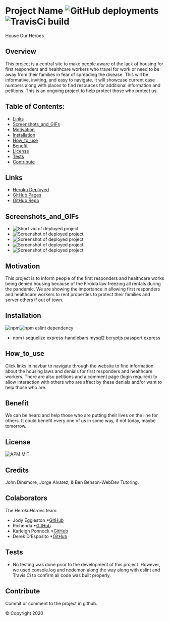   # Project Name ![GitHub deployments](https://img.shields.io/github/deployments/badges/shields/shields-staging?color=pink) ![TravisCi build](https://travis-ci.org/jmeggles/House-Our-Heroes.svg?branch=master)
  House Our Heroes

  ## Overview 
  This project is a central site to make people aware of the lack of housing for first responders and healthcare workers who travel for work or need to be away from their families in fear of spreading the disease. This will be informative, inviting, and easy to navigate. It will showcase current case numbers along with places to find resources for additional information and petitions. This is an ongoing project to help protect those who protect us.

  ## Table of Contents:
  - [Links](#Links)
  - [Screenshots_and_GIFs](#Screenshots_and_GIFs)
  - [Motivation](#Motivation)
  - [Installation](#Installation)
  - [How_to_use](#How_to_use)
  - [Benefit](#Benefit)
  - [License](#License)
  - [Tests](#Tests)
  - [Contribute](#Contribute)

 ## Links
  - [Heroku Deployed](https://house-our-heroes.herokuapp.com/)
  - [GitHub Pages](https://jmeggles.github.io/House-Our-Heroes/)
  - [GitHub Repo](https://github.com/jmeggles/House-Our-Heroes)

 ## Screenshots_and_GIFs 
  - ![Short vid of deployed project](https://media.giphy.com/media/WUapatJRoDFtlrZbgI/giphy.gif)
  - ![Screenshot of deployed project](./assets/images/screenshot1.png)  
  - ![Screenshot of deployed project](./assets/images/screenshot2.png)
  - ![Screenshot of deployed project](./assets/images/screenshot3.png)  
  - ![Screenshot of deployed project](./assets/images/screenshot4.png)
  
  ## Motivation
  This project is to inform people of the first responders and healthcare works being denied housing because of the Flroida law freezing all rentals during the pandemic.  We are showing the importance in allowing first responders and healthcare workers to rent properties to protect their families and server others if out of town.  

  ## Installation 
  ![npm](https://img.shields.io/npm/v/npm?color=green&style=plastic)![npm eslint dependency](https://img.shields.io/npm/dependency-version/eslint-config/dev/eslint)
  - npm i sequelize express-handlebars mysql2 bcryptjs passport express

  ## How_to_use
  Click links in navbar to navigate through the website to find information about the housing laws and denials for first responders and healthcare workers.  There are also petitions and a comment page (login required) to allow interaction with others who are affect by these denials and/or want to help those who are.

  ## Benefit
  We can be heard and help those who are putting their lives on the line for others.  It could benefit every one of us in some way, if not today, maybe tomorrow.

  ## License 
  ![APM](https://img.shields.io/apm/l/npm?color=pink&style=plastic)
  MIT

  ## Credits
  John Dinsmore, Jorge Alvarez, & Ben Benson-WebDev Tutoring.

  ## Colaborators
  The Heroku*Heroes* team:
  - Jody Eggleston *[GitHub](https://github.com/jmeggles)
  - Richenda  *[GitHub](https://github.com/rrtrenchf)
  - Karleigh Ponnock *[GitHub](https://github.com/karleighponnock)
  - Derek D'Esposito *[GitHub](https://github.com/Derekdespo)

  ## Tests
  - No testing was done prior to the development of this project.  However, we used console.log and nodemon along the way along with eslint and Travis Ci to confirm all code was built properly.  

  ## Contribute
  Commit or comment to the project in github.

  © Copyright 2020